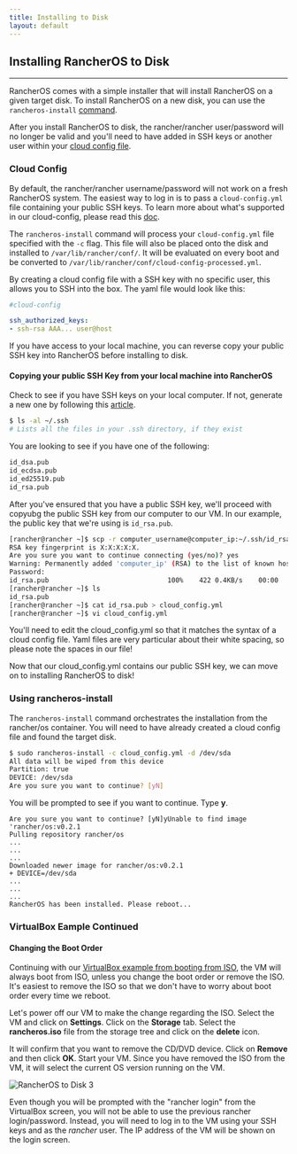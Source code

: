 ```yaml
---
title: Installing to Disk
layout: default
---
```


## Installing RancherOS to Disk
---
RancherOS comes with a simple installer that will install RancherOS on a given target disk. To install RancherOS on a new disk, you can use the `rancheros-install` [command]({{site.baseurl}}/docs/rancheros-tools/rancheros-install). 


After you install RancherOS to disk, the rancher/rancher user/password will no longer be valid and you'll need to have added in SSH keys or another user within your [cloud config file]({{site.baseurl}}/docs/cloud-config/).

### Cloud Config

By default, the rancher/rancher username/password will not work on a fresh RancherOS system. The easiest way to log in is to pass a `cloud-config.yml` file containing your public SSH keys. To learn more about what's supported in our cloud-config, please read this [doc]({{site.baseurl}}/docs/cloud-config/). 

The `rancheros-install` command will process your `cloud-config.yml` file specified with the `-c` flag. This file will also be placed onto the disk and installed to `/var/lib/rancher/conf/`. It will be evaluated on every boot and be converted to `/var/lib/rancher/conf/cloud-config-processed.yml`. 

By creating a cloud config file with a SSH key with no specific user, this allows you to SSH into the box. The yaml file would look like this:

```yaml
#cloud-config

ssh_authorized_keys:
- ssh-rsa AAA... user@host
```

If you have access to your local machine, you can reverse copy your public SSH key into RancherOS before installing to disk. 

#### Copying your public SSH Key from your local machine into RancherOS

Check to see if you have SSH keys on your local computer. If not, generate a new one by following this [article](https://help.github.com/articles/generating-ssh-keys/). 

```bash
$ ls -al ~/.ssh
# Lists all the files in your .ssh directory, if they exist
```
You are looking to see if you have one of the following:

```bash
id_dsa.pub
id_ecdsa.pub
id_ed25519.pub
id_rsa.pub
```

After you've ensured that you have a public SSH key, we'll proceed with copyubg the public SSH key from our computer to our VM. In our example, the public key that we're using is `id_rsa.pub`.

```bash
[rancher@rancher ~]$ scp -r computer_username@computer_ip:~/.ssh/id_rsa.pub ./
RSA key fingerprint is X:X:X:X:X.
Are you sure you want to continue connecting (yes/no)? yes
Warning: Permanently added 'computer_ip' (RSA) to the list of known hosts. 
Password: 
id_rsa.pub                              100%    422 0.4KB/s    00:00
[rancher@rancher ~]$ ls
id_rsa.pub
[rancher@rancher ~]$ cat id_rsa.pub > cloud_config.yml
[rancher@rancher ~]$ vi cloud_config.yml
```

You'll need to edit the cloud_config.yml so that it matches the syntax of a cloud config file. Yaml files are very particular about their white spacing, so please note the spaces in our file!

Now that our cloud_config.yml contains our public SSH key, we can move on to installing RancherOS to disk!


### Using rancheros-install 

The `rancheros-install` command orchestrates the installation from the rancher/os container. You will need to have already created a cloud config file and found the target disk.

```bash
$ sudo rancheros-install -c cloud_config.yml -d /dev/sda 
All data will be wiped from this device
Partition: true
DEVICE: /dev/sda
Are you sure you want to continue? [yN]
```

You will be prompted to see if you want to continue. Type **y**.

```
Are you sure you want to continue? [yN]yUnable to find image 'rancher/os:v0.2.1
Pulling repository rancher/os
...
...
...
Downloaded newer image for rancher/os:v0.2.1
+ DEVICE=/dev/sda
...
...
...
RancherOS has been installed. Please reboot...
```

### VirtualBox Eample Continued

#### Changing the Boot Order

Continuing with our [VirtualBox example from booting from ISO]({{site.baseurl}}/docs/running-rancheros/workstation/boot-from-iso/), the VM will always boot from ISO, unless you change the boot order or remove the ISO. It's easiest to remove the ISO so that we don't have to worry about boot order every time we reboot.

Let's power off our VM to make the change regarding the ISO. Select the VM and click on **Settings**. Click on the **Storage** tab. Select the **rancheros.iso** file from the storage tree and click on the **delete** icon. 

It will confirm that you want to remove the CD/DVD device. Click on **Remove** and then click **OK**.  Start your VM. Since you have removed the ISO from the VM, it will select the current OS version running on the VM. 

![RancherOS to Disk 3]({{site.baseurl}}/img/Rancher_disk3.png)


Even though you will be prompted with the "rancher login" from the VirtualBox screen, you will not be able to use the previous rancher login/password. Instead, you will need to log in to the VM using your SSH keys and as the *rancher* user. The IP address of the VM will be shown on the login screen.

